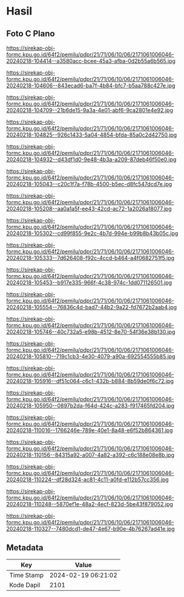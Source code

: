 # Hasil

## Foto C Plano

https://sirekap-obj-formc.kpu.go.id/64f2/pemilu/pdpr/21/71/06/10/06/2171061006046-20240218-104414--a3580acc-bcee-45a3-afba-0d2b55a6b565.jpg

https://sirekap-obj-formc.kpu.go.id/64f2/pemilu/pdpr/21/71/06/10/06/2171061006046-20240218-104606--843ecad6-ba7f-4b84-bfc7-b5aa788c427e.jpg

https://sirekap-obj-formc.kpu.go.id/64f2/pemilu/pdpr/21/71/06/10/06/2171061006046-20240218-104709--21b6de15-9a3a-4e01-abf6-9ca2801e4e92.jpg

https://sirekap-obj-formc.kpu.go.id/64f2/pemilu/pdpr/21/71/06/10/06/2171061006046-20240218-104825--926c1433-5a04-4854-bfda-85a0c2d42750.jpg

https://sirekap-obj-formc.kpu.go.id/64f2/pemilu/pdpr/21/71/06/10/06/2171061006046-20240218-104932--d43df1d0-9e48-4b3a-a209-87deb46f50e0.jpg

https://sirekap-obj-formc.kpu.go.id/64f2/pemilu/pdpr/21/71/06/10/06/2171061006046-20240218-105043--c20c1f7a-f78b-4500-b5ec-d8fc547dcd7e.jpg

https://sirekap-obj-formc.kpu.go.id/64f2/pemilu/pdpr/21/71/06/10/06/2171061006046-20240218-105208--aa0a1a5f-ee43-42cd-ac72-1a2026a18077.jpg

https://sirekap-obj-formc.kpu.go.id/64f2/pemilu/pdpr/21/71/06/10/06/2171061006046-20240218-105302--cd99f855-9e2c-4b7d-994e-b99b8b43b05c.jpg

https://sirekap-obj-formc.kpu.go.id/64f2/pemilu/pdpr/21/71/06/10/06/2171061006046-20240218-105333--7d626408-f92c-4ccd-b464-a4f0682751f5.jpg

https://sirekap-obj-formc.kpu.go.id/64f2/pemilu/pdpr/21/71/06/10/06/2171061006046-20240218-105453--b917e335-966f-4c38-974c-1dd071126501.jpg

https://sirekap-obj-formc.kpu.go.id/64f2/pemilu/pdpr/21/71/06/10/06/2171061006046-20240218-105554--76836c4d-bad7-44b2-9a22-fd7672b2aab4.jpg

https://sirekap-obj-formc.kpu.go.id/64f2/pemilu/pdpr/21/71/06/10/06/2171061006046-20240218-105746--40c732a5-e98b-4512-8e70-54f36e38b130.jpg

https://sirekap-obj-formc.kpu.go.id/64f2/pemilu/pdpr/21/71/06/10/06/2171061006046-20240218-105810--719c1cb3-4e30-4079-a90a-692554555b85.jpg

https://sirekap-obj-formc.kpu.go.id/64f2/pemilu/pdpr/21/71/06/10/06/2171061006046-20240218-105916--df51c064-c6c1-432b-b884-8b59de0f6c72.jpg

https://sirekap-obj-formc.kpu.go.id/64f2/pemilu/pdpr/21/71/06/10/06/2171061006046-20240218-105950--0897b2da-f64d-424c-a283-f917465fd204.jpg

https://sirekap-obj-formc.kpu.go.id/64f2/pemilu/pdpr/21/71/06/10/06/2171061006046-20240218-110016--1766246e-789e-40e1-8a48-e6f52b864361.jpg

https://sirekap-obj-formc.kpu.go.id/64f2/pemilu/pdpr/21/71/06/10/06/2171061006046-20240218-110156--84315a92-a007-4a82-a392-c6c188e08e8b.jpg

https://sirekap-obj-formc.kpu.go.id/64f2/pemilu/pdpr/21/71/06/10/06/2171061006046-20240218-110224--df28d324-ac81-4c11-a0fd-e112b57cc356.jpg

https://sirekap-obj-formc.kpu.go.id/64f2/pemilu/pdpr/21/71/06/10/06/2171061006046-20240218-110248--5870ef1e-48a2-4ecf-823d-5be43f879052.jpg

https://sirekap-obj-formc.kpu.go.id/64f2/pemilu/pdpr/21/71/06/10/06/2171061006046-20240218-110327--7480dcd1-de47-4e67-b90e-4b76267ad41e.jpg


## Metadata

| Key        | Value               |
| ---------- | ------------------- |
| Time Stamp | 2024-02-19 06:21:02 |
| Kode Dapil | 2101                |



